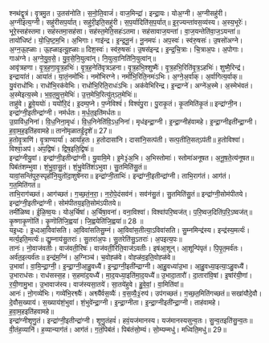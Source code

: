 

  
श्नथ॑द्वृ॒त्रं। वृ॒त्रमु॒त। उ॒तस॑नोति। स॒नो॒ति॒वाजं॑। वाज॒मिन्द्रा॑। इन्द्रा॒यः। योअ॒ग्नी। अ॒ग्नीसहु॑री। अ॒ग्नीइत्य॒ग्नी। सहु॑रीसप॒र्यात्। सहु॑री॒इति॒सहु॑री। स॒प॒र्यादिति॑स॒प॒र्यात्॥ इ॒र॒ज्यन्ता॑वस॒व्य॑स्य। अ॒स्य॒भूरेः॑। भूरे॒स्सह॑स्तमा। सह॑स्तमा॒सह॑सा। सह॑स्त॒मेति॒सहः॑ऽतमा। सह॑सावाज॒यन्ता॑। वा॒ज॒यन्तेति॑वा॒ज॒ऽयन्ता॑॥  
तायो॑धिष्टं। यो॒धि॒ष्ट॒म॒भि। अ॒भिगाः। गाइ॑न्द्र। इ॒न्द्र॒नू॒नं। नू॒नमपः॑। अप॒स्वः॑। स्व॑रु॒षसः॑। उ॒षसो॑अग्ने। अ॒ग्न॒ऊ॒ह्ळाः। ऊ॒ह्ळाइत्यू॒ह्ळाः॥ दिश॒स्वः॑। स्व॑रु॒षसः॑। उ॒षस॑इन्द्र। इ॒न्द्र॒चि॒त्राः। चि॒त्राअ॒पः। अ॒पोगाः। गाअ॑ग्ने। अ॒ग्ने॒यु॒व॒से॒। यु॒व॒से॒नि॒युत्वा॑न्। नि॒युत्वा॒निति॑नि॒युत्वा॑न्॥  
आवृ॑त्रहणा। वृ॒त्र॒ह॒णा॒वृ॒त्र॒हभिः॑। वृ॒त्र॒ह॒नेति॑वृत्रऽहना। वृ॒त्र॒हभि॒श्शुष्मैः॑। वृ॒त्र॒हभि॒रिति॑वृ॒त्र॒ऽहभिः॑। शुष्मै॒रिन्द्र॑। इन्द्राया॑तं। आया॑तं। या॒तं॒नमो॑भिः। नमो॑भिरग्ने। नमो॑भि॒रिति॒नमः॑ऽभिः। अ॒ग्ने॒अ॒र्वाक्। अ॒र्वागित्य॒र्वाक्॥ यु॒वंराधो॑भिः। राधो॑भि॒रक॑वेभिः। राधो॑भि॒रिति॒राधः॑ऽभिः। अक॑वेभिरिन्द्र। इ॒न्द्राग्ने॑। अग्ने॑अ॒स्मे। अ॒स्मेभ॑वतं। अ॒स्मेइत्य॒स्मे। भ॒व॒त॒मु॒त्त॒मेभिः॑। उ॒त्त॒मेभि॒रित्यु॑त्ऽत॒मेभिः॑॥  
ताहु॑वे। हु॒वे॒ययोः॑। ययो॑रि॒दं। इ॒दम्प॒प्ने। प॒प्नेविश्वं॑। विश्वं॑पु॒रा। पु॒राकृ॒तं। कृ॒तमिति॑कृ॒तं॥ इन्द्रा॑ग्नी॒न। इन्द्रा॑ग्नी॒इतीन्द्रा॑ग्नी। नम॑र्धतः। म॒र्ध॒त॒इति॑मर्धतः॥  
उ॒ग्रावि॑ध॒निना॑। वि॒ध॒निना॒मृधः॑। वि॒ध॒निनेति॑वि॒ऽध॒निना॑। मृध॑इन्द्रा॒ग्नी। इ॒न्द्रा॒ग्नीह॑वामहे। इ॒न्द्रा॒ग्नीइती॑न्द्रा॒ग्नी। ह॒वा॒म॒ह॒इति॑हवामहे॥ तानो॑मृळातई॒दृशे॑॥ 27॥  
ह॒तोवृ॒त्राणि॑। वृ॒त्राण्यार्या॑। आर्या॑ह॒तः। ह॒तोदासा॑नि। दासा॑नि॒सत्प॑ती। सत्प॒तीति॒सत्ऽप॑ती॥ ह॒तोविश्वा॑। विश्वा॒अप॑। अप॒द्विषः॑। द्विष॒इति॒द्विषः॑॥  
इन्द्रा॑ग्नीयु॒वां। इन्द्रा॑ग्नी॒इतीन्द्रा॑ग्नी। यु॒वामि॒मे। इ॒मे३॒॑अ॒भि। अ॒भिस्तोमाः॑। स्तोमा॑अनूषत। अ॒नू॒ष॒ते॒त्य॑नूषत॥ पिब॑तंशम्भुवा। शं॒भु॒वा॒सु॒तं। शं॒भु॒वेति॑शंऽभुवा। सु॒तमिति॑सु॒तं॥  
यावां॒सन्ति॑पुरु॒स्पृहो॑नि॒युतो॑दा॒शुषे॑नरा॥ इन्द्रा॑ग्नी॒ताभिः॑। इन्द्रा॑ग्नी॒इतीन्द्रा॑ग्नी। ताभि॒राग॑तं। आग॑तं। ग॒त॒मिति॑गतं॥  
ताभि॒राग॑च्छतं। आग॑च्छतं। ग॒च्छ॒तं॒न॒रा॒। न॒रो॒पे॒दंसव॑नं। सव॑नंसु॒तं। सु॒तमिति॑सु॒तं॥ इन्द्रा॑ग्नी॒सोम॑पीतये। इन्द्रा॑ग्नी॒इतीन्द्रा॑ग्नी। सोम॑पीतय॒इति॒सोम॑ऽपीतये॥  
तमी॑ळिष्व। ई॒ळि॒ष्व॒यः। योअ॒र्चिषा॑। अ॒र्चिषा॒वना॑। वना॒विश्वा॑। विश्वा॑परि॒ष्वज॑त्। प॒रि॒ष्वज॒दिति॑प॒रि॒ऽष्वज॑त्॥ कृ॒ष्णाकृ॒णॊति॑। कृ॒णॊति॑जि॒ह्वया॑। जि॒ह्वयेति॑जि॒ह्वया॑॥ 28 ॥  
यइ॒ध्दः। इ॒ध्दआ॒विवा॑सति। आ॒विवा॑सतिसु॒म्नं। आ॒विवा॑स॒तीत्या॒ऽविवा॑सति। सु॒म्नमिन्द्र॑स्य। इन्द्र॑स्य॒मर्त्यः॑। मर्त्य॒इति॒मर्त्यः॑॥ द्यु॒म्नाय॑सु॒तराः॑। सु॒तरा॑अ॒पः। सु॒तरेति॑सु॒ऽतराः॑। अ॒पइत्य॒पः॥  
तानः॑। नो॒वाज॑वतीः। वाज॑वती॒रिषः॑। वाज॑वती॒रिति॒वाज॑ऽवतीः। इष॑आ॒शून्। आ॒शून्पि॑पृतं। पि॒पृ॒त॒मर्व॑तः। अर्व॑त॒इत्यर्व॑तः॥ इन्द्र॑म॒ग्निं। अ॒ग्निञ्च॑। च॒वोह्ळ॑वे। वोह्ळ॑व॒इति॒वोह्ळ॑वे॥  
उ॒भावां॑। वा॒मि॒न्द्रा॒ग्नी॒। इ॒न्द्रा॒ग्नी॒आ॒हु॒वध्यै॑। इ॒न्द्रा॒ग्नी॒इती॑न्द्राग्नी। आ॒हु॒वध्या॑उ॒भा। आ॒हु॒वध्या॒इत्या॒ऽहु॒वध्यै॑। उ॒भाराध॑सः। राध॑सस्स॒ह। स॒हमा॑द॒यध्यै॑। मा॒द॒यध्या॒इति॑मा॒द॒यध्यै॑॥ उ॒भादा॒तारौ॑। दा॒तारा॑वि॒षां। इ॒षांर॑यी॒णां। र॒यी॒णामु॒भा। उ॒भावाज॑स्य। वाज॑स्यसा॒तये॑। सा॒तये॑हुवे। हु॒वे॒वां॒। वा॒मिति॑वां॥  
आनः॑। ऩो॒गव्ये॑भिः। गव्ये॑भि॒रश्व्यैः॑। अश्व्यै॑र्वस॒व्यैः॑। व॒स॒व्यै॒३॒॑रुप॑। उप॑गच्छतं। ग॒च्छ॒त॒मिति॑गच्छतं॥ सखा॑यौदे॒वौ। दे॒वौस॒ख्याय॑। स॒ख्याय॑शं॒भुवा॑। शं॒भुवे॑न्द्रा॒ग्नी। इ॒न्द्रा॒ग्नीता। इ॒न्द्रा॒ग्नीइती॑न्द्रा॒ग्नी। ताह॑वामहे। ह॒वा॒म॒हइति॑हवामहे॥  
इन्द्रा॑ग्नीशृणु॒तं। इन्द्रा॑ग्नी॒इतीन्द्रा॑ग्नी। शृ॒णु॒तंहवं॑। हवं॒यज॑मानस्य। यज॑मानस्यसुन्व॒तः। सु॒न्व॒तइति॑सु॒न्व॒तः॥ वी॒तंह॒व्यानि॑। ह॒व्यान्याग॑तं। आग॑तं। ग॒तं॒पिब॑तं। पिब॑तंसो॒म्यं। सो॒म्यम्मधु॑। मध्विति॒मधु॑॥ 29॥  
